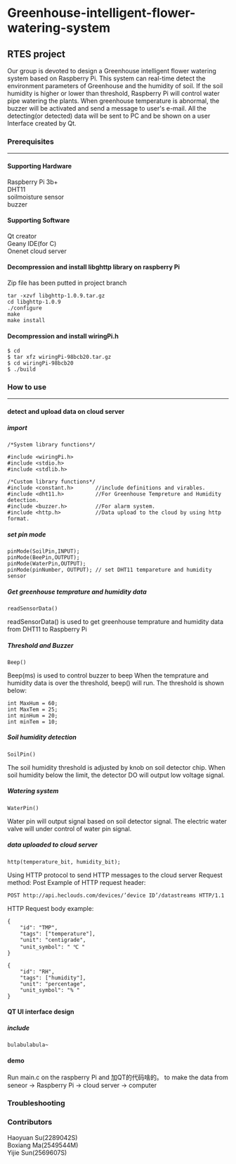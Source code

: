 # Greenhouse-intelligent-flower-watering-system

## RTES project

Our group is devoted to design a Greenhouse intelligent flower watering system based on Raspberry Pi. This system can real-time detect the environment parameters of Greenhouse and the humidity of soil. If the soil humidity is higher or lower than threshold, Raspberry Pi will control water pipe watering the plants. When greenhouse temperature is abnormal, the buzzer will be activated and send a message to user's e-mail. All the detecting(or detected) data will be sent to PC and be shown on a user Interface created by Qt.

### Prerequisites
-------------------
#### Supporting Hardware
Raspberry Pi 3b+  
DHT11  
soilmoisture sensor  
buzzer  

#### Supporting Software
Qt creator  
Geany IDE(for C)  
Onenet cloud server  

#### Decompression and install libghttp library on raspberry Pi
Zip file has been putted in project branch
```
tar -xzvf libghttp-1.0.9.tar.gz
cd libghttp-1.0.9
./configure
make
make install
```

#### Decompression and install wiringPi.h
```
$ cd
$ tar xfz wiringPi-98bcb20.tar.gz
$ cd wiringPi-98bcb20
$ ./build
```

### How to use
---------------
#### detect and upload data on cloud server
##### import
```
/*System library functions*/

#include <wiringPi.h>
#include <stdio.h>
#include <stdlib.h>

/*Custom library functions*/
#include <constant.h>       //include definitions and virables.
#include <dht11.h>          //For Greenhouse Tempreture and Humidity detection.
#include <buzzer.h>         //For alarm system.
#include <http.h>           //Data upload to the cloud by using http format.
```

##### set pin mode
```
pinMode(SoilPin,INPUT);
pinMode(BeePin,OUTPUT);
pinMode(WaterPin,OUTPUT);
pinMode(pinNumber, OUTPUT); // set DHT11 tempareture and humidity sensor
```

##### Get greenhouse temprature and humidity data
```
readSensorData()
```
readSensorData() is used to get greenhouse temprature and humidity data from DHT11 to Raspberry Pi

##### Threshold and Buzzer
```
Beep()
```
Beep(ms) is used to control buzzer to beep
When the temprature and humidity data is over the threshold, beep() will run.
The threshold is shown below:
```
int MaxHum = 60;
int MaxTem = 25;
int minHum = 20;
int minTem = 10;
```

##### Soil humidity detection
```
SoilPin()
```
The soil humidity threshold is adjusted by knob on soil detector chip.
When soil humidity below the limit, the detector DO will output low voltage signal.

##### Watering system
```
WaterPin()
```
Water pin will output signal based on soil detector signal.
The electric water valve will under control of water pin signal.
##### data uploaded to cloud server
```
http(temperature_bit, humidity_bit);
```
Using HTTP protocol to send HTTP messages to the cloud server
Request method: Post
Example of HTTP request header:
```
POST http://api.heclouds.com/devices/’device ID’/datastreams HTTP/1.1
```
HTTP Request body example:
```
{ 
    "id": "TMP", 
    "tags": ["temperature"], 
    "unit": "centigrade", 
    "unit_symbol": " ℃ " 
} 

{ 
    "id": "RH", 
    "tags": ["humidity"], 
    "unit": "percentage", 
    "unit_symbol": "% " 
} 
```
#### QT UI interface design
##### include
```
bulabulabula~
```

#### demo
Run main.c on the raspberry Pi and 加QT的代码啥的。 to make the data from seneor -> Raspberry Pi -> cloud server -> computer

### Troubleshooting

### Contributors
Haoyuan Su(2289042S)  
Boxiang Ma(2549544M)  
Yijie Sun(2569607S)  








